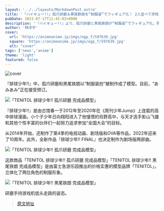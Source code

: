 ```yaml
---
layout: '../../layouts/MarkdownPost.astro'
title: '「ハイキュー!!」孤爪研磨＆黒尾鉄朗を“制服姿”でフィギュア化！ 2人並べて学校帰りの日常を再現♪'
pubDate: 2023-07-17T11:45:03+0900
description: '『ハイキュー!!』より、孤爪研磨と黒尾鉄朗が“制服姿”でフィギュア化。現在、「あみあみ」にて予約を受け付けている。'
author: '林洋平'
cover:
  url: 'https://animeanime.jp/imgs/ogp_f/597639.jpg'
  square: 'https://animeanime.jp/imgs/ogp_f/597639.jpg'
  alt: "cover"
tags: ['news','anime']
theme: 'light'
featured: false
---
```


![cover](https://animeanime.jp/imgs/ogp_f/597639.jpg)

『排球少年!!』中，孤爪研磨和黑尾铁朗以“制服装扮”被制作成了模型。目前，“あみあみ”正在接受预订。<br>

![「TENITOL 排球少年!! 孤爪研磨 完成品模型」](https://animeanime.jp/imgs/zoom/597641.jpg)

『排球少年!!』是由古馆春一于2012年至2020年在《周刊少年Jump》上连载的高中排球漫画。小个子少年日向翔阳进入了他憧憬的烏野高中，与天才选手影山飞雄和其他个性丰富的伙伴们一起努力追求参加“全国大会”的目标。<br>

从2014年开始，还制作了第4季的电视动画、剧场版和OVA等作品，2022年迎来了10周年。此外，全新作品『排球少年!! FINAL』也决定制作为剧场版两部曲。<br>

![「TENITOL 排球少年!! 孤爪研磨 完成品模型」](https://animeanime.jp/imgs/zoom/597627.jpg)

这款商品「TENITOL 排球少年!! 孤爪研磨 完成品模型」「TENITOL 排球少年!! 黑尾铁朗 完成品模型」是由富士急游乐园推出的价格实惠的模型品牌「TENITOL」，立体化了两位角色的制服形象。<br>

![「TENITOL 排球少年!! 黑尾铁朗 完成品模型」](https://animeanime.jp/imgs/zoom/597632.jpg)

研磨手持游戏机低头走路的姿态。

>[原文地址](https://animeanime.jp/article/2023/07/17/78658.html)  